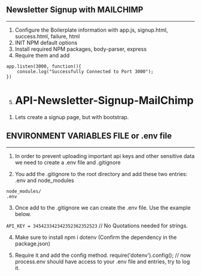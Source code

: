 ## Newsletter Signup with MAILCHIMP
---


1) Configure the Boilerplate information with app.js, signup.html, success.html, failure, html
2) INIT NPM default options
3) Install required NPM packages, body-parser, express 
4) Require them and add 
```
app.listen(3000, function(){
    console.log("Successfully Connected to Port 3000");
})

```

5) # API-Newsletter-Signup-MailChimp

1. Lets create a signup page, but with bootstrap.





## ENVIRONMENT VARIABLES FILE or .env file
---

1. In order to prevent uploading important api keys and other sensitive data we need to create a .env file and .gitignore

2. You add the .gitignore to the root directory and add these two entries: .env and node_modules
```
node_modules/
.env
```

3. Once add to the .gitignore we can create the .env file. Use the example below.

``API_KEY = 345423342342352362352523``  // No Quotations needed for strings.


4. Make sure to install npm i dotenv (Confirm the dependency in the package.json)

5. Require it and add the config method. require('dotenv').config();  // now process.env should have access to your .env file and entries, try to log it.